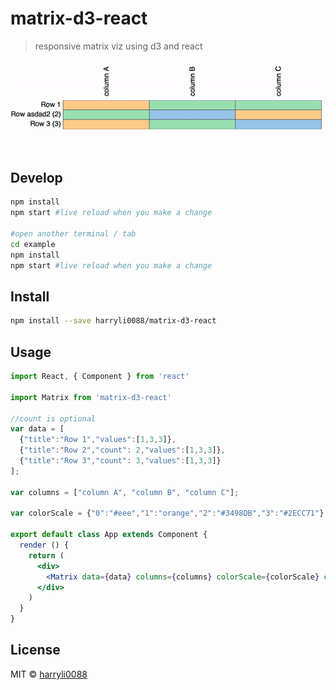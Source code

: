 # matrix-d3-react
> responsive matrix viz using d3 and react

![Demo](/example/matrix-d3-react.gif)

## Develop
```bash
npm install
npm start #live reload when you make a change

#open another terminal / tab
cd example
npm install
npm start #live reload when you make a change
```


## Install

```bash
npm install --save harryli0088/matrix-d3-react
```

## Usage

```jsx
import React, { Component } from 'react'

import Matrix from 'matrix-d3-react'

//count is optional
var data = [
  {"title":"Row 1","values":[1,3,3]},
  {"title":"Row 2","count": 2,"values":[1,3,3]},
  {"title":"Row 3","count": 3,"values":[1,3,3]}
];

var columns = ["column A", "column B", "column C"];

var colorScale = {"0":"#eee","1":"orange","2":"#3498DB","3":"#2ECC71"};

export default class App extends Component {
  render () {
    return (
      <div>
        <Matrix data={data} columns={columns} colorScale={colorScale} contentMaxHeight={1000}/>
      </div>
    )
  }
}

```

## License

MIT © [harryli0088](https://github.com/harryli0088)
